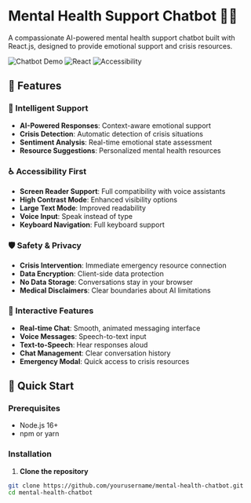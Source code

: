 # Mental Health Support Chatbot 🤖💙

A compassionate AI-powered mental health support chatbot built with React.js, designed to provide emotional support and crisis resources.

![Chatbot Demo](https://img.shields.io/badge/Demo-Live-green)
![React](https://img.shields.io/badge/React-18.2-blue)
![Accessibility](https://img.shields.io/badge/Accessibility-100%25-orange)

## 🌟 Features

### 🧠 Intelligent Support
- **AI-Powered Responses**: Context-aware emotional support
- **Crisis Detection**: Automatic detection of crisis situations
- **Sentiment Analysis**: Real-time emotional state assessment
- **Resource Suggestions**: Personalized mental health resources

### ♿ Accessibility First
- **Screen Reader Support**: Full compatibility with voice assistants
- **High Contrast Mode**: Enhanced visibility options
- **Large Text Mode**: Improved readability
- **Voice Input**: Speak instead of type
- **Keyboard Navigation**: Full keyboard support

### 🛡️ Safety & Privacy
- **Crisis Intervention**: Immediate emergency resource connection
- **Data Encryption**: Client-side data protection
- **No Data Storage**: Conversations stay in your browser
- **Medical Disclaimers**: Clear boundaries about AI limitations

### 💬 Interactive Features
- **Real-time Chat**: Smooth, animated messaging interface
- **Voice Messages**: Speech-to-text input
- **Text-to-Speech**: Hear responses aloud
- **Chat Management**: Clear conversation history
- **Emergency Modal**: Quick access to crisis resources

## 🚀 Quick Start

### Prerequisites
- Node.js 16+ 
- npm or yarn

### Installation

1. **Clone the repository**
```bash
git clone https://github.com/yourusername/mental-health-chatbot.git
cd mental-health-chatbot

